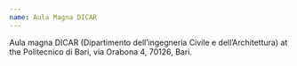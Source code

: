 ```yaml
---
name: Aula Magna DICAR
---
```


Aula magna DICAR (Dipartimento dell’ingegneria Civile e dell’Architettura) at the Politecnico di Bari, via Orabona 4, 70126, Bari.
